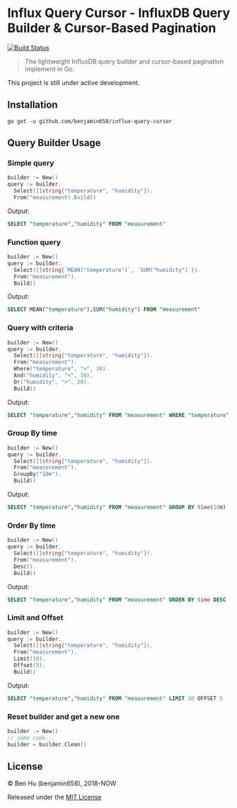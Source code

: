 # Influx Query Cursor - InfluxDB Query Builder & Cursor-Based Pagination

[![Build Status](https://travis-ci.org/benjamin658/influx-query-cursor.svg?branch=master)](https://travis-ci.org/benjamin658/influx-query-cursor.svg?branch=master)

> The lightweight InfluxDB query builder and cursor-based pagination implement in Go.

This project is still under active development.

## Installation

`go get -u github.com/benjamin658/influx-query-cursor`

## Query Builder Usage

### Simple query

```go
builder := New()
query := builder.
  Select([]string{"temperature", "humidity"}).
  From("measurement).Build()
```

Output:

```sql
SELECT "temperature","humidity" FROM "measurement"
```

### Function query

```go
builder := New()
query := builder.
  Select([]string{`MEAN("temperature")`, `SUM("humidity")`}).
  From("measurement").
  Build()
```

Output:

```sql
SELECT MEAN("temperature"),SUM("humidity") FROM "measurement"
```

### Query with criteria

```go
builder := New()
query := builder.
  Select([]string{"temperature", "humidity"}).
  From("measurement").
  Where("temperature", ">", 30).
  And("humidity", "<", 10).
  Or("humidity", ">", 20).
  Build()
```

Output:

```sql
SELECT "temperature","humidity" FROM "measurement" WHERE "temperature" > 30 AND "humidity" < 10 OR "humidity" > 20
```

### Group By time

```go
builder := New()
query := builder.
  Select([]string{"temperature", "humidity"}).
  From("measurement").
  GroupBy("10m").
  Build()
```

Output:

```sql
SELECT "temperature","humidity" FROM "measurement" GROUP BY time(10m)
```

### Order By time

```go
builder := New()
query := builder.
  Select([]string{"temperature", "humidity"}).
  From("measurement").
  Desc().
  Build()
```

Output:

```sql
SELECT "temperature","humidity" FROM "measurement" ORDER BY time DESC
```

### Limit and Offset

```go
builder := New()
query := builder.
  Select([]string{"temperature", "humidity"}).
  From("measurement").
  Limit(10).
  Offset(5).
  Build()
```

Output:

```sql
SELECT "temperature","humidity" FROM "measurement" LIMIT 10 OFFSET 5
```

### Reset builder and get a new one

```go
builder := New()
// some code...
builder = builder.Clean()
```

License
-------

© Ben Hu (benjamin658), 2018-NOW

Released under the [MIT License](https://github.com/benjamin658/influx-query-cursor/blob/master/LICENSE)